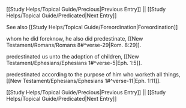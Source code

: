 [[Study Helps/Topical Guide/Precious|Previous Entry]]  ||  [[Study Helps/Topical Guide/Predicated|Next Entry]]

 See also [[Study Helps/Topical Guide/Foreordination|Foreordination]]

 whom he did foreknow, he also did predestinate, [[New Testament/Romans/Romans 8#^verse-29|Rom. 8:29]].

 predestinated us unto the adoption of children, [[New Testament/Ephesians/Ephesians 1#^verse-5|Eph. 1:5]].

 predestinated according to the purpose of him who worketh all things, [[New Testament/Ephesians/Ephesians 1#^verse-11|Eph. 1:11]].

[[Study Helps/Topical Guide/Precious|Previous Entry]]  ||  [[Study Helps/Topical Guide/Predicated|Next Entry]]